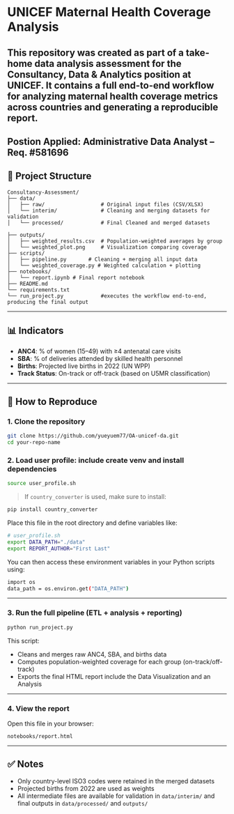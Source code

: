 # UNICEF Maternal Health Coverage Analysis

## This repository was created as part of a take-home data analysis assessment for the **Consultancy, Data & Analytics** position at UNICEF. It contains a full end-to-end workflow for analyzing maternal health coverage metrics across countries and generating a reproducible report.
Postion Applied: Administrative Data Analyst – Req. #581696
---

## 📁 Project Structure

```
Consultancy-Assessment/
├── data/
│   ├── raw/                  # Original input files (CSV/XLSX)
│   └── interim/              # Cleaning and merging datasets for validation
│   └── processed/            # Final Cleaned and merged datasets

├── outputs/
│   ├── weighted_results.csv  # Population-weighted averages by group
│   └── weighted_plot.png     # Visualization comparing coverage
├── scripts/
│   ├── pipeline.py       # Cleaning + merging all input data
│   └── weighted_coverage.py # Weighted calculation + plotting
├── notebooks/
│   └── report.ipynb # Final report notebook
├── README.md
└── requirements.txt
└── run_project.py            #executes the workflow end-to-end, producing the final output 
```

---

## 📊 Indicators

- **ANC4**: % of women (15–49) with ≥4 antenatal care visits  
- **SBA**: % of deliveries attended by skilled health personnel  
- **Births**: Projected live births in 2022 (UN WPP)  
- **Track Status**: On-track or off-track (based on U5MR classification)

---

## 🚀 How to Reproduce

### 1. Clone the repository

```bash
git clone https://github.com/yueyuem77/OA-unicef-da.git
cd your-repo-name
```

### 2. Load user profile: include create venv and install dependencies

```bash
source user_profile.sh
```

> If `country_converter` is used, make sure to install:
```bash
pip install country_converter
```
Place this file in the root directory and define variables like:

```bash
# user_profile.sh
export DATA_PATH="./data"
export REPORT_AUTHOR="First Last"
```

You can then access these environment variables in your Python scripts using:

```bash
import os
data_path = os.environ.get("DATA_PATH")
```

---

### 3. Run the full pipeline (ETL + analysis + reporting)

```bash
python run_project.py
```

This script:
- Cleans and merges raw ANC4, SBA, and births data
- Computes population-weighted coverage for each group (on-track/off-track)
- Exports the final HTML report include the Data Visualization and an Analysis

---

### 4. View the report

Open this file in your browser:

```
notebooks/report.html
```

---

## ✅ Notes

- Only country-level ISO3 codes were retained in the merged datasets
- Projected births from 2022 are used as weights
- All intermediate files are available for validation in `data/interim/` and final outputs in `data/processed/` and `outputs/`


